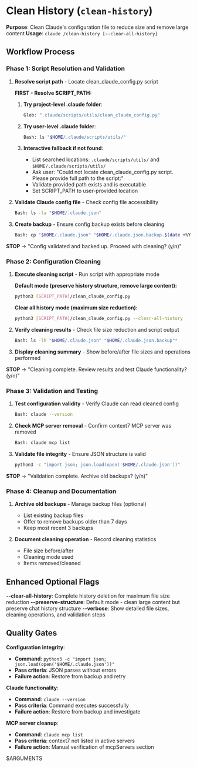 # Clean History (`clean-history`)

**Purpose**: Clean Claude's configuration file to reduce size and remove large content
**Usage**: `claude /clean-history [--clear-all-history]`

## Workflow Process

### Phase 1: Script Resolution and Validation

1. **Resolve script path** - Locate clean_claude_config.py script

   **FIRST - Resolve SCRIPT_PATH:**

   1. **Try project-level .claude folder**:

      ```bash
      Glob: ".claude/scripts/utils/clean_claude_config.py"
      ```

   2. **Try user-level .claude folder**:

      ```bash
      Bash: ls "$HOME/.claude/scripts/utils/"
      ```

   3. **Interactive fallback if not found**:
      - List searched locations: `.claude/scripts/utils/` and `$HOME/.claude/scripts/utils/`
      - Ask user: "Could not locate clean_claude_config.py script. Please provide full path to the script:"
      - Validate provided path exists and is executable
      - Set SCRIPT_PATH to user-provided location

2. **Validate Claude config file** - Check config file accessibility

   ```bash
   Bash: ls -la "$HOME/.claude.json"
   ```

3. **Create backup** - Ensure config backup exists before cleaning

   ```bash
   Bash: cp "$HOME/.claude.json" "$HOME/.claude.json.backup.$(date +%Y%m%d-%H%M%S)"
   ```

**STOP** → "Config validated and backed up. Proceed with cleaning? (y/n)"

### Phase 2: Configuration Cleaning

1. **Execute cleaning script** - Run script with appropriate mode

   **Default mode (preserve history structure, remove large content):**

   ```bash
   python3 [SCRIPT_PATH]/clean_claude_config.py
   ```

   **Clear all history mode (maximum size reduction):**

   ```bash
   python3 [SCRIPT_PATH]/clean_claude_config.py --clear-all-history
   ```

2. **Verify cleaning results** - Check file size reduction and script output

   ```bash
   Bash: ls -lh "$HOME/.claude.json" "$HOME/.claude.json.backup"*
   ```

3. **Display cleaning summary** - Show before/after file sizes and operations performed

**STOP** → "Cleaning complete. Review results and test Claude functionality? (y/n)"

### Phase 3: Validation and Testing

1. **Test configuration validity** - Verify Claude can read cleaned config

   ```bash
   Bash: claude --version
   ```

2. **Check MCP server removal** - Confirm context7 MCP server was removed

   ```bash
   Bash: claude mcp list
   ```

3. **Validate file integrity** - Ensure JSON structure is valid

   ```bash
   python3 -c "import json; json.load(open('$HOME/.claude.json'))"
   ```

**STOP** → "Validation complete. Archive old backups? (y/n)"

### Phase 4: Cleanup and Documentation

1. **Archive old backups** - Manage backup files (optional)

   - List existing backup files
   - Offer to remove backups older than 7 days
   - Keep most recent 3 backups

2. **Document cleaning operation** - Record cleaning statistics

   - File size before/after
   - Cleaning mode used
   - Items removed/cleaned

## Enhanced Optional Flags

**--clear-all-history**: Complete history deletion for maximum file size reduction
**--preserve-structure**: Default mode - clean large content but preserve chat history structure
**--verbose**: Show detailed file sizes, cleaning operations, and validation steps

## Quality Gates

**Configuration integrity**:

- **Command**: `python3 -c "import json; json.load(open('$HOME/.claude.json'))"`
- **Pass criteria**: JSON parses without errors
- **Failure action**: Restore from backup and retry

**Claude functionality**:

- **Command**: `claude --version`
- **Pass criteria**: Command executes successfully
- **Failure action**: Restore from backup and investigate

**MCP server cleanup**:

- **Command**: `claude mcp list`
- **Pass criteria**: context7 not listed in active servers
- **Failure action**: Manual verification of mcpServers section

$ARGUMENTS
